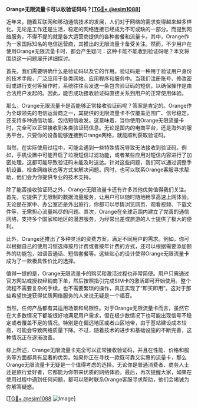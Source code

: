 **Orange无限流量卡可以收验证码吗？[[TG💪+ @esim1088](https://t.me/s/esim1088)]**

近年来，随着互联网和移动通信技术的发展，人们对于网络的需求变得越来越多样化。无论是工作还是生活，稳定的网络连接已经成为不可或缺的一部分。而提到网络服务，不得不提的就是各大运营商提供的各种套餐和流量卡。其中，Orange作为一家国际知名的电信运营商，其推出的无限流量卡备受关注。然而，不少用户在使用Orange无限流量卡时，都会产生疑问：这种卡能不能收到验证码呢？本文将围绕这一问题展开详细探讨。

首先，我们需要明确什么是验证码以及它的作用。验证码是一种用于验证用户身份的技术手段，广泛应用于各类网站、应用程序和服务中。当我们注册账号、修改密码或进行支付等操作时，系统往往会发送一条包含验证码的短信，以确保操作是由合法用户发起的。因此，能否成功接收验证码直接关系到用户的正常使用体验。

那么，Orange无限流量卡是否能够正常接收验证码呢？答案是肯定的。Orange作为全球领先的电信运营商之一，其提供的无限流量卡不仅覆盖范围广、信号稳定，还支持多种通信功能，包括短信收发。这意味着，当你使用Orange无限流量卡时，完全可以正常接收到各类验证码信息。无论是国内的电商平台，还是海外的服务平台，只要你的设备能够连接到Orange网络，就能顺利获取验证码。

当然，在实际使用过程中，可能会遇到一些特殊情况导致无法接收到验证码。例如，手机设置中可能开启了垃圾短信过滤功能，或者某些应用对短信内容进行了加密处理，这都可能导致验证码未能及时送达。针对这些问题，我们可以通过调整手机设置、检查网络状态等方式来解决问题。同时，也可以联系Orange客服寻求帮助，他们会为你提供专业的技术支持。

除了能否接收验证码之外，Orange无限流量卡还有许多其他优势值得我们关注。首先，它提供了无限制的数据流量服务，让用户可以随时随地畅享高速上网体验。无论是在家中、办公室还是外出旅行，你都可以尽情浏览网页、观看视频、下载文件等，无需担心流量耗尽的问题。其次，Orange在全球范围内建立了完善的通信网络，支持多个国家和地区的漫游服务，为经常出差或旅游的人士提供了极大的便利。

此外，Orange还推出了多种灵活的资费方案，满足不同用户的需求。例如，你可以根据自己的使用习惯选择按月计费或者按年计费的方式，还可以根据需要添加额外的功能包，如语音通话、短信套餐等。这些贴心的设计使得Orange无限流量卡成为了一款极具性价比的选择。

值得一提的是，Orange无限流量卡的购买和激活过程也非常简便。用户只需通过官方网站或授权经销商下单，然后按照指引完成SIM卡的激活即可开始使用。整个流程不需要复杂的手续，也不需要繁琐的操作，真正实现了“即买即用”。这对于那些希望快速获得优质网络服务的人来说无疑是一个福音。

当然，任何产品都有其适用场景和局限性。对于Orange无限流量卡而言，虽然它在大多数情况下都能很好地满足用户需求，但在极少数情况下也可能出现信号不稳定或者覆盖不足的情况。特别是在偏远地区或者山区地带，由于基站建设成本较高，可能会导致网络质量下降。不过，随着技术的进步和基础设施的不断完善，这种情况正在逐渐改善。

综上所述，Orange无限流量卡完全可以正常接收验证码，并且在性能、价格和服务等方面都具有显著的优势。如果你正在寻找一款既可靠又实惠的流量卡，那么Orange无限流量卡无疑是一个值得考虑的选择。无论你是普通消费者、商务人士还是旅行爱好者，它都能为你带来优质的网络体验。最后，再次提醒大家，如果在使用过程中遇到任何问题，都可以随时联系Orange客服寻求帮助，他们会竭诚为你解答疑惑。

[[TG💪+ @esim1088](https://t.me/s/esim1088) ![Image](https://i.postimg.cc/4NQfJmqS/Snipaste-2025-05-13-00-14-12.png)]